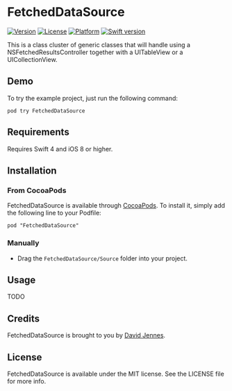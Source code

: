 # FetchedDataSource

[![Version](https://img.shields.io/cocoapods/v/FetchedDataSource.svg?style=flat)](http://cocoadocs.org/docsets/FetchedDataSource)
[![License](https://img.shields.io/cocoapods/l/FetchedDataSource.svg?style=flat)](http://cocoadocs.org/docsets/FetchedDataSource)
[![Platform](https://img.shields.io/cocoapods/p/FetchedDataSource.svg?style=flat)](http://cocoadocs.org/docsets/FetchedDataSource)
[![Swift version](https://img.shields.io/badge/Swift-4-orange.svg)](https://cocoapods.org/pods/FetchedDataSource)

This is a class cluster of generic classes that will handle using a NSFetchedResultsController together with a UITableView or a UICollectionView.

## Demo

To try the example project, just run the following command:

    pod try FetchedDataSource

## Requirements

Requires Swift 4 and iOS 8 or higher.

## Installation

### From CocoaPods

FetchedDataSource is available through [CocoaPods](http://cocoapods.org). To install
it, simply add the following line to your Podfile:

    pod "FetchedDataSource"

### Manually

* Drag the `FetchedDataSource/Source` folder into your project.

## Usage

TODO

## Credits

FetchedDataSource is brought to you by [David Jennes](https://twitter.com/davidjennes).

## License

FetchedDataSource is available under the MIT license. See the LICENSE file for more info.
